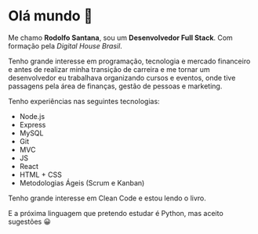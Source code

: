 # Olá mundo 👋

Me chamo **Rodolfo Santana**, sou um **Desenvolvedor Full Stack**. Com formação pela *Digital House Brasil*.

Tenho grande interesse em programação, tecnologia e mercado financeiro e antes de realizar minha transição de carreira e me tornar um desenvolvedor eu trabalhava organizando cursos e eventos, onde tive passagens pela área de finanças, gestão de pessoas e marketing.

Tenho experiências nas seguintes tecnologias:

- Node.js
- Express
- MySQL
- Git
- MVC
- JS
- React
- HTML + CSS
- Metodologias Ágeis (Scrum e Kanban)

Tenho grande interesse em Clean Code e estou lendo o livro.

E a próxima linguagem que pretendo estudar é Python, mas aceito sugestões 😀

<!--
**rdmoedas/rdmoedas** is a ✨ _special_ ✨ repository because its `README.md` (this file) appears on your GitHub profile.

Here are some ideas to get you started:

- 🔭 I’m currently working on ...
- 🌱 I’m currently learning ...
- 👯 I’m looking to collaborate on ...
- 🤔 I’m looking for help with ...
- 💬 Ask me about ...
- 📫 How to reach me: ...
- 😄 Pronouns: ...
- ⚡ Fun fact: ...
-->
